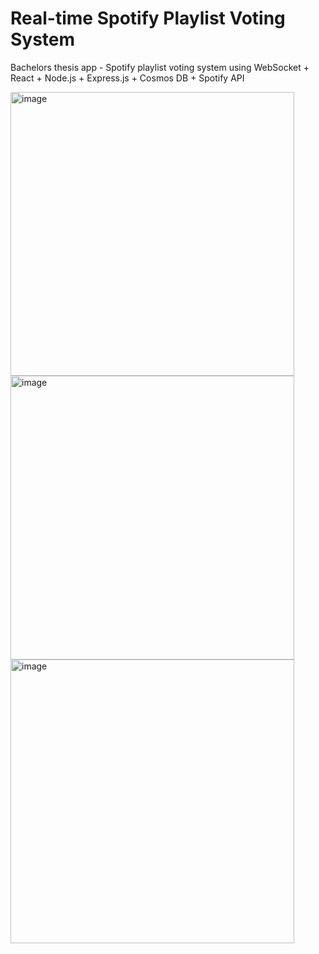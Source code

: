 # Real-time Spotify Playlist Voting System 
Bachelors thesis app - Spotify playlist voting system using WebSocket + React + Node.js + Express.js + Cosmos DB + Spotify API


<img width="454" alt="image" src="https://github.com/mackevicius/bachelorsapp/assets/85871939/0006248f-2dd0-4fee-839e-4fbdae4ca5af">
<img width="454" alt="image" src="https://github.com/mackevicius/bachelorsapp/assets/85871939/a585f858-fe77-4240-8fc7-5c19c0e1818d">
<img width="454" alt="image" src="https://github.com/mackevicius/bachelorsapp/assets/85871939/3d9bde6c-1370-491f-9f4f-90346ba0a76a">

